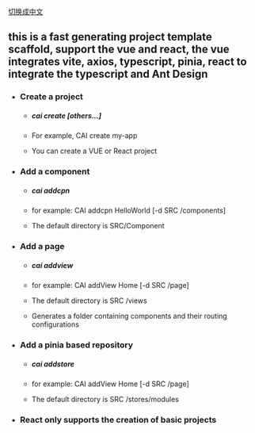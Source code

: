 [切换成中文](https://github.com/caijianhaoa/caill-cli/blob/main/README.zh.md)

## this is a fast generating project template scaffold, support the vue and react, the vue integrates vite, axios, typescript, pinia, react to integrate the typescript and Ant Design  
 
- ### Create a project  
 
  - ##### cai create <project> [others...]  

  - For example, CAI create my-app  

  - You can create a VUE or React project  
 
- ### Add a component  
 
  - ##### cai addcpn <name>  

  - for example: CAI addcpn HelloWorld [-d SRC /components]  

  - The default directory is SRC/Component  
 
- ### Add a page  
 
  - ##### cai addview <view>  

  - for example: CAI addView Home [-d SRC /page]  
  - The default directory is SRC /views  
  - Generates a folder containing components and their routing configurations  
 
- ### Add a pinia based repository  
 
  - ##### cai addstore <store>  

  - for example: CAI addView Home [-d SRC /page]  

  - The default directory is SRC /stores/modules  
 
- ### React only supports the creation of basic projects  
